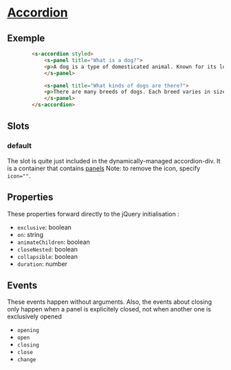 # [Accordion](https://semantic-ui.com/modules/accordion.html)
## Exemple
```html
		<s-accordion styled>
			<s-panel title="What is a dog?">
    		<p>A dog is a type of domesticated animal. Known for its loyalty and faithfulness, it can be found as a welcome guest in many households across the world.</p>
			</s-panel>

			<s-panel title="What kinds of dogs are there?">
		    <p>There are many breeds of dogs. Each breed varies in size and temperament. Owners often select a breed of dog that they find to be compatible with their own lifestyle and desires from a companion.</p>
			</s-panel>
		</s-accordion>
```
## Slots
### default
The slot is quite just included in the dynamically-managed accordion-div. It is a container that contains [panels](./panel.md)
Note: to remove the icon, specify `icon=""`.
## Properties

These properties forward directly to the jQuery initialisation :
- `exclusive`: boolean
- `on`: string
- `animateChildren`: boolean
- `closeNested`: boolean
- `collapsible`: boolean
- `duration`: number

## Events
These events happen without arguments. Also, the events about closing only happen when a panel is explicitely closed, not when another one is exclusively opened
- `opening`
- `open`
- `closing`
- `close`
- `change`